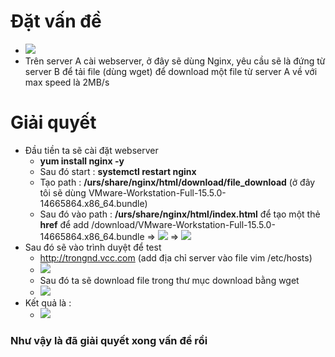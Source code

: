 # Đặt vấn đề 
- <img src="https://i.imgur.com/PoT02k9.jpg">
- Trên server A cài webserver, ở đây sẽ dùng Nginx, yêu cầu sẽ là đứng từ server B để tải file (dùng wget) để download một 
file từ server A về với max speed là 2MB/s
# Giải quyết
- Đầu tiền ta sẽ cài đặt webserver 
  + **yum install nginx -y**
  + Sau đó start : **systemctl restart nginx**
  + Tạo path : **/urs/share/nginx/html/download/file_download** (ở đây tôi sẽ dùng VMware-Workstation-Full-15.5.0-14665864.x86_64.bundle)
  + Sau đó vào path : **/urs/share/nginx/html/index.html** 
  để tạo một thẻ **href** để add /download/VMware-Workstation-Full-15.5.0-14665864.x86_64.bundle
  => <img src="https://i.imgur.com/ZE4lu9g.png">
  => <img src="https://i.imgur.com/zEKiRhX.png">
- Sau đó sẽ vào trình duyệt để test
  + http://trongnd.vcc.com (add địa chỉ server vào file vim /etc/hosts)
  + <img src="https://i.imgur.com/GbRDr2r.png">
  + Sau đó ta sẽ download file trong thư mục download bằng wget
  + <img src="https://i.imgur.com/k6X9aNh.png">
- Kết quả là : 
  + <img src="https://i.imgur.com/EqtRUcs.png">

### Như vậy là đã giải quyết xong vấn đề rồi
